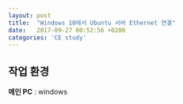 ```yaml
---
layout: post
title:  "Windows 10에서 Ubuntu 서버 Ethernet 연결"
date:   2017-09-27 00:52:56 +0200
categories: 'CE study'
---
```


## 작업 환경

**메인 PC** : windows
